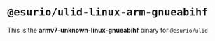 # `@esurio/ulid-linux-arm-gnueabihf`

This is the **armv7-unknown-linux-gnueabihf** binary for `@esurio/ulid`
